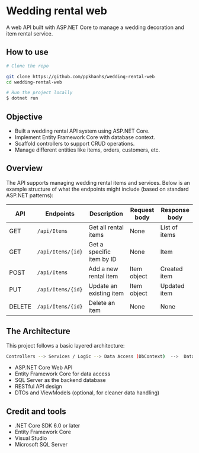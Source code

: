 
# Wedding rental web

A web API built with ASP.NET Core to manage a wedding decoration and item rental service.

## How to use

```sh
# Clone the repo

git clone https://github.com/ppkhanhs/wedding-rental-web
cd wedding-rental-web

# Run the project locally
$ dotnet run

```

## Objective

* Built a wedding rental API system using ASP.NET Core.
* Implement Entity Framework Core with database context.
* Scaffold controllers to support CRUD operations.
* Manage different entities like items, orders, customers, etc.


## Overview

The API supports managing wedding rental items and services. Below is an example structure of what the endpoints might include (based on standard ASP.NET patterns):

API | Endpoints | Description | Request body | Response body 
---|---|---|---|---
GET    | `/api/Items`      | Get all rental items     | None       | List of items
GET    | `/api/Items/{id}` | Get a specific item by ID       | None       | Item
POST   | `/api/Items`      | 	Add a new rental item          | Item object | Created item
PUT    | `/api/Items/{id}` | Update an existing item | Item object | Updated item
DELETE | `/api/Items/{id}` | Delete an item          | None       | None 

## The Architecture

This project follows a basic layered architecture:

```sh
Controllers --> Services / Logic --> Data Access (DbContext)  -->  Database

```
* ASP.NET Core Web API
* Entity Framework Core for data access
* SQL Server as the backend database
* RESTful API design
* DTOs and ViewModels (optional, for cleaner data handling)

## Credit and tools

* .NET Core SDK 6.0 or later
* Entity Framework Core
* Visual Studio
* Microsoft SQL Server
